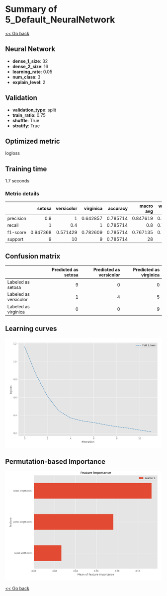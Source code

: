 # Summary of 5_Default_NeuralNetwork

[<< Go back](../README.md)


## Neural Network
- **dense_1_size**: 32
- **dense_2_size**: 16
- **learning_rate**: 0.05
- **num_class**: 3
- **explain_level**: 2

## Validation
 - **validation_type**: split
 - **train_ratio**: 0.75
 - **shuffle**: True
 - **stratify**: True

## Optimized metric
logloss

## Training time

1.7 seconds

### Metric details
|           |   setosa |   versicolor |   virginica |   accuracy |   macro avg |   weighted avg |   logloss |
|:----------|---------:|-------------:|------------:|-----------:|------------:|---------------:|----------:|
| precision | 0.9      |     1        |    0.642857 |   0.785714 |    0.847619 |       0.853061 |  0.870568 |
| recall    | 1        |     0.4      |    1        |   0.785714 |    0.8      |       0.785714 |  0.870568 |
| f1-score  | 0.947368 |     0.571429 |    0.782609 |   0.785714 |    0.767135 |       0.760146 |  0.870568 |
| support   | 9        |    10        |    9        |   0.785714 |   28        |      28        |  0.870568 |


## Confusion matrix
|                       |   Predicted as setosa |   Predicted as versicolor |   Predicted as virginica |
|:----------------------|----------------------:|--------------------------:|-------------------------:|
| Labeled as setosa     |                     9 |                         0 |                        0 |
| Labeled as versicolor |                     1 |                         4 |                        5 |
| Labeled as virginica  |                     0 |                         0 |                        9 |

## Learning curves
![Learning curves](learning_curves.png)

## Permutation-based Importance
![Permutation-based Importance](permutation_importance.png)

[<< Go back](../README.md)

